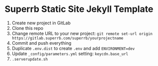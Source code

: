 # Superrb Static Site Jekyll Template

1. Create new project in GitLab
2. Clone this repo
3. Change remote URL to your new project: `git remote set-url origin https://gitlab.superrb.com/superrb/yourprojectname`
4. Commit and push everything
5. Duplicate `.env.dist` to create `.env` and add `ENVIRONMENT=dev`
6. Update `_config/parameters.yml` setting: `keycdn.base_url`
7. `.serverupdate.sh`

